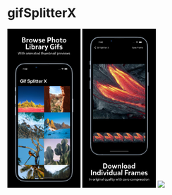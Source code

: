 # gifSplitterX
<img src="https://github.com/lamaustin66/gifSplitterX/blob/main/Screenshots/1.jpg" width=33% /> <img src="https://github.com/lamaustin66/gifSplitterX/blob/main/Screenshots/2.jpg" width=33% /> <img src="https://github.com/lamaustin66/gifSplitterX/blob/main/Screenshots/demo.gif" width=33% />
